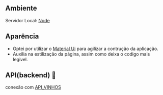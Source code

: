 ## Ambiente
   Servidor Local: [Node](https://nodejs.org/en/download/)
   
## Aparência
   - Optei por utilizar o [Material Ui](https://material-ui.com) para agilizar a contrução da aplicação.
   - Auxilia na estilização da página, assim como deixa o codigo mais legivel.

## API(backend) 👾
   conexão com  [API_VINHOS](https://github.com/Xeubaka/api_vinhos)
